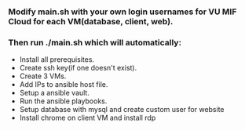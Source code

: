 ### Modify main.sh with your own login usernames for VU MIF Cloud for each VM(database, client, web).

### Then run ./main.sh which will automatically:
* Install all prerequisites.
* Create ssh key(if one doesn't exist).
* Create 3 VMs.
* Add IPs to ansible host file.
* Setup a ansible vault.
* Run the ansible playbooks.
* Setup database with mysql and create custom user for website
* Install chrome on client VM and install rdp